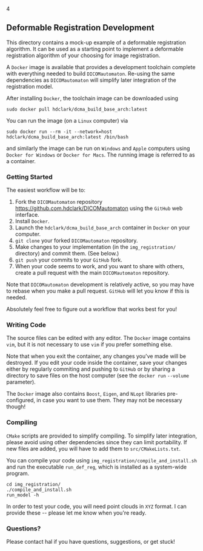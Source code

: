 4
## Deformable Registration Development

This directory contains a mock-up example of a deformable registration algorithm. It can be used as a starting point to
implement a deformable registration algorithm of your choosing for image registration.

A `Docker` image is available that provides a development toolchain complete with everything needed to build
`DICOMautomaton`. Re-using the same dependencies as `DICOMautomaton` will simplify later integration of the registration
model.

After installing `Docker`, the toolchain image can be downloaded using

    sudo docker pull hdclark/dcma_build_base_arch:latest

You can run the image (on a `Linux` computer) via

    sudo docker run --rm -it --network=host hdclark/dcma_build_base_arch:latest /bin/bash

and similarly the image can be run on `Windows` and `Apple` computers using `Docker for Windows` or `Docker for Macs`.
The running image is referred to as a container.

### Getting Started

The easiest workflow will be to:

1. Fork the `DICOMautomaton` repository <https://github.com.hdclark/DICOMautomaton> using the `GitHub` web interface.
2. Install `Docker`.
3. Launch the `hdclark/dcma_build_base_arch` container in `Docker` on your computer.
4. `git clone` your forked `DICOMautomaton` repository.
5. Make changes to your implementation (in the `img_registration/` directory) and commit them. (See below.)
6. `git push` your commits to your `GitHub` fork.
7. When your code seems to work, and you want to share with others, create a pull request with the main `DICOMautomaton`
   repository.

Note that `DICOMautomaton` development is relatively active, so you may have to rebase when you make a pull request.
`GitHub` will let you know if this is needed.

Absolutely feel free to figure out a workflow that works best for you!

### Writing Code

The source files can be edited with any editor. The `Docker` image contains `vim`, but it is not necessary to use `vim`
if you prefer something else.

Note that when you exit the container, any changes you've made will be destroyed. If you edit your code inside the
container, save your changes either by regularly commiting and pushing to `GitHub` or by sharing a directory to save
files on the host computer (see the `docker run` `--volume` parameter).

The `Docker` image also contains `Boost`, `Eigen`, and `NLopt` libraries pre-configured, in case you want to use them.
They may not be necessary though!

### Compiling

`CMake` scripts are provided to simplify compiling. To simplify later integration, please avoid using other dependencies
since they can limit portability. If new files are added, you
will have to add them to `src/CMakeLists.txt`.

You can compile your code using `img_registration/compile_and_install.sh` and run the executable `run_def_reg`, which is
installed as a system-wide program.

    cd img_registration/
    ./compile_and_install.sh
    run_model -h

In order to test your code, you will need point clouds in `XYZ` format. I can provide these -- please let me know when
you're ready.

### Questions?

Please contact hal if you have questions, suggestions, or get stuck!


